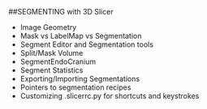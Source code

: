 ##SEGMENTING with 3D Slicer


*	Image Geometry
*	Mask vs LabelMap vs Segmentation
*	Segment Editor and Segmentation tools
*	Split/Mask Volume
*	SegmentEndoCranium
*	Segment Statistics
*	Exporting/Importing Segmentations
*	Pointers to segmentation recipes
*	Customizing .slicerrc.py for shortcuts and keystrokes
